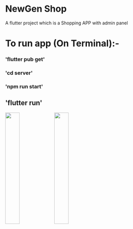 # NewGen Shop

A flutter project which is a Shopping APP with admin panel 

# To run app (On Terminal):-

### 'flutter pub get'

### 'cd server'

### 'npm run start'

## 'flutter run'

<img src="https://github.com/arinyadav/NewGenShop/assets/98683112/a0e61e80-c7cf-49a0-a157-e31024f5dc60" width="30%" height="30%">


<img src="https://github.com/arinyadav/NewGenShop/assets/98683112/6e421428-d560-40b7-aab5-e28f792461cb" width="30%" height="30%">

